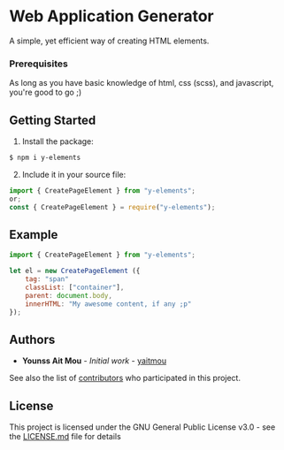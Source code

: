 # Web Application Generator

A simple, yet efficient way of creating HTML elements.

### Prerequisites

As long as you have basic knowledge of html, css (scss), and javascript, you're good to go ;)

## Getting Started

1. Install the package:

```bash
$ npm i y-elements
```

2. Include it in your source file:

```javascript
import { CreatePageElement } from "y-elements";
or;
const { CreatePageElement } = require("y-elements");
```

## Example

```javascript
import { CreatePageElement } from "y-elements";

let el = new CreatePageElement ({
    tag: "span"
    classList: ["container"],
    parent: document.body,
    innerHTML: "My awesome content, if any ;p"
});
```

## Authors

- **Younss Ait Mou** - _Initial work_ - [yaitmou](https://github.com/yaitmou)

See also the list of [contributors](https://github.com/y-elements/contributors) who participated in this project.

## License

This project is licensed under the GNU General Public License v3.0 - see the [LICENSE.md](LICENSE.md) file for details
